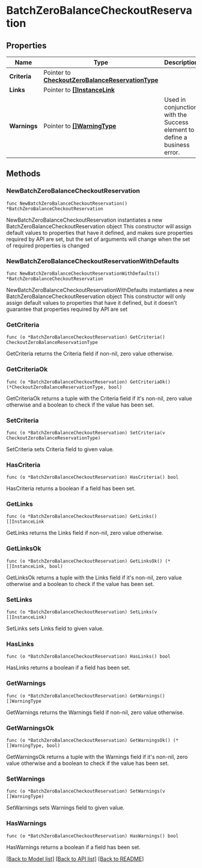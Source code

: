# BatchZeroBalanceCheckoutReservation

## Properties

Name | Type | Description | Notes
------------ | ------------- | ------------- | -------------
**Criteria** | Pointer to [**CheckoutZeroBalanceReservationType**](CheckoutZeroBalanceReservationType.md) |  | [optional] 
**Links** | Pointer to [**[]InstanceLink**](InstanceLink.md) |  | [optional] 
**Warnings** | Pointer to [**[]WarningType**](WarningType.md) | Used in conjunction with the Success element to define a business error. | [optional] 

## Methods

### NewBatchZeroBalanceCheckoutReservation

`func NewBatchZeroBalanceCheckoutReservation() *BatchZeroBalanceCheckoutReservation`

NewBatchZeroBalanceCheckoutReservation instantiates a new BatchZeroBalanceCheckoutReservation object
This constructor will assign default values to properties that have it defined,
and makes sure properties required by API are set, but the set of arguments
will change when the set of required properties is changed

### NewBatchZeroBalanceCheckoutReservationWithDefaults

`func NewBatchZeroBalanceCheckoutReservationWithDefaults() *BatchZeroBalanceCheckoutReservation`

NewBatchZeroBalanceCheckoutReservationWithDefaults instantiates a new BatchZeroBalanceCheckoutReservation object
This constructor will only assign default values to properties that have it defined,
but it doesn't guarantee that properties required by API are set

### GetCriteria

`func (o *BatchZeroBalanceCheckoutReservation) GetCriteria() CheckoutZeroBalanceReservationType`

GetCriteria returns the Criteria field if non-nil, zero value otherwise.

### GetCriteriaOk

`func (o *BatchZeroBalanceCheckoutReservation) GetCriteriaOk() (*CheckoutZeroBalanceReservationType, bool)`

GetCriteriaOk returns a tuple with the Criteria field if it's non-nil, zero value otherwise
and a boolean to check if the value has been set.

### SetCriteria

`func (o *BatchZeroBalanceCheckoutReservation) SetCriteria(v CheckoutZeroBalanceReservationType)`

SetCriteria sets Criteria field to given value.

### HasCriteria

`func (o *BatchZeroBalanceCheckoutReservation) HasCriteria() bool`

HasCriteria returns a boolean if a field has been set.

### GetLinks

`func (o *BatchZeroBalanceCheckoutReservation) GetLinks() []InstanceLink`

GetLinks returns the Links field if non-nil, zero value otherwise.

### GetLinksOk

`func (o *BatchZeroBalanceCheckoutReservation) GetLinksOk() (*[]InstanceLink, bool)`

GetLinksOk returns a tuple with the Links field if it's non-nil, zero value otherwise
and a boolean to check if the value has been set.

### SetLinks

`func (o *BatchZeroBalanceCheckoutReservation) SetLinks(v []InstanceLink)`

SetLinks sets Links field to given value.

### HasLinks

`func (o *BatchZeroBalanceCheckoutReservation) HasLinks() bool`

HasLinks returns a boolean if a field has been set.

### GetWarnings

`func (o *BatchZeroBalanceCheckoutReservation) GetWarnings() []WarningType`

GetWarnings returns the Warnings field if non-nil, zero value otherwise.

### GetWarningsOk

`func (o *BatchZeroBalanceCheckoutReservation) GetWarningsOk() (*[]WarningType, bool)`

GetWarningsOk returns a tuple with the Warnings field if it's non-nil, zero value otherwise
and a boolean to check if the value has been set.

### SetWarnings

`func (o *BatchZeroBalanceCheckoutReservation) SetWarnings(v []WarningType)`

SetWarnings sets Warnings field to given value.

### HasWarnings

`func (o *BatchZeroBalanceCheckoutReservation) HasWarnings() bool`

HasWarnings returns a boolean if a field has been set.


[[Back to Model list]](../README.md#documentation-for-models) [[Back to API list]](../README.md#documentation-for-api-endpoints) [[Back to README]](../README.md)


